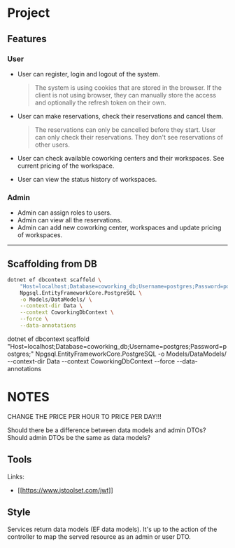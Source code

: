 # Project

## Features

### User

- User can register, login and logout of the system. 
    > The system is using cookies that are stored in the browser.
    > If the client is not using browser, they can manually store the 
    > access and optionally the refresh token on their own.

- User can make reservations, check their reservations and cancel them. 
    > The reservations can only be cancelled before they start.
    > User can only check their reservations. They don't see reservations of other users.
    
- User can check available coworking centers and their workspaces. 
See current pricing of the workspace. 

- User can view the status history of workspaces. 

### Admin

- Admin can assign roles to users.
- Admin can view all the reservations.
- Admin can add new coworking center, workspaces and update pricing of workspaces.

---

## Scaffolding from DB

```bash
dotnet ef dbcontext scaffold \
    "Host=localhost;Database=coworking_db;Username=postgres;Password=postgres;" \
    Npgsql.EntityFrameworkCore.PostgreSQL \
    -o Models/DataModels/ \
    --context-dir Data \
    --context CoworkingDbContext \
    --force \
    --data-annotations
```

dotnet ef dbcontext scaffold "Host=localhost;Database=coworking_db;Username=postgres;Password=postgres;" Npgsql.EntityFrameworkCore.PostgreSQL -o Models/DataModels/ --context-dir Data --context CoworkingDbContext --force --data-annotations

# NOTES

CHANGE THE PRICE PER HOUR TO PRICE PER DAY!!!

Should there be a difference between data models and admin DTOs?
Should admin DTOs be the same as data models?

## Tools

Links:
- [[https://www.jstoolset.com/jwt]]


## Style

Services return data models (EF data models). 
It's up to the action of the controller to map the served resource as an admin or user DTO.


